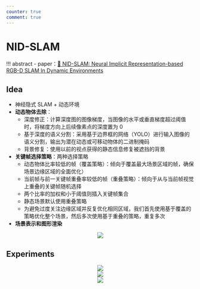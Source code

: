 ```yaml
---
counter: true
comment: true
---
```


# NID-SLAM

!!! abstract
    - paper：[:book: NID-SLAM: Neural Implicit Representation-based RGB-D SLAM In Dynamic Environments](https://arxiv.org/abs/2401.01189)
    <!-- - code：[:material-github: DynaSLAM](https://github.com/BertaBescos/DynaSLAM) -->

## Idea

- 神经隐式 SLAM + 动态环境
- **动态物体去除**：
    - 深度修正：计算深度图的图像梯度，当图像的水平或垂直梯度超过阈值时，将梯度方向上后续像素点的深度置为 0
    - 基于深度的语义分割：采用基于边界框的网络（YOLO）进行输入图像的语义分割，输出为潜在动态或可移动物体的二进制掩码
    - 背景修复：使用以前的视点获得的静态信息修复被遮挡的背景
- **关键帧选择策略**：两种选择策略
    - 动态物体比率较低的帧（覆盖策略）：倾向于覆盖最大场景区域的帧，确保场景边缘区域的全面优化）
    - 当前帧与前一关键帧重叠率较低的帧（重叠策略）：倾向于从与当前帧视觉上重叠的关键帧随机选择
    - 两个比率的加权和小于阈值则插入关键帧集合
    - 静态场景默认使用重叠策略
    - 为避免过度关注边缘区域并反复优化相同区域，我们首先使用基于覆盖的策略优化整个场景，然后多次使用基于重叠的策略，重复多次
- **场景表示和图形渲染**

<center><img src="https://cdn.jsdelivr.net/gh/jujimeizuo/note@gh-pages/assets/images/cv/slam/NID-SLAM-1.jpg"></center>


## Experiments

<center><img src="https://cdn.jsdelivr.net/gh/jujimeizuo/note@gh-pages/assets/images/cv/slam/NID-SLAM-2.jpg"></center>

<center><img src="https://cdn.jsdelivr.net/gh/jujimeizuo/note@gh-pages/assets/images/cv/slam/NID-SLAM-3.jpg"></center>

<center><img src="https://cdn.jsdelivr.net/gh/jujimeizuo/note@gh-pages/assets/images/cv/slam/NID-SLAM-4.jpg"></center>